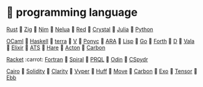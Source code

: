 # :lady_beetle: programming language
[Rust](https://github.com/rust-lang/rust) :carrot: [Zig](https://github.com/ziglang/zig) :carrot: [Nim](https://github.com/nim-lang/Nim) :carrot: [Nelua](https://github.com/edubart/nelua-lang) :carrot: [Red](https://github.com/red/red) :carrot: [Crystal](https://github.com/crystal-lang/crystal) :carrot: [Julia](https://github.com/JuliaLang/julia) :carrot: [Python](https://en.wikipedia.org/wiki/Python_(programming_language)) 

[OCaml](https://github.com/ocaml/ocaml) :carrot: [Haskell](https://en.wikipedia.org/wiki/Haskell) :carrot: [terra](https://github.com/terralang/terra) :carrot: [V](https://github.com/vlang/v) :carrot: [Ponyc](https://github.com/ponylang/ponyc) :carrot:  [ARA](https://www.adaic.org/) :carrot: [Lisp](https://common-lisp.net/) :carrot: [Go](https://go.dev/)  :carrot: [Forth](https://forth-standard.org/) :carrot: [D](https://dlang.org/) :carrot: [Vala](https://vala.dev/) :carrot: [Elixir](https://elixir-lang.org/) :carrot: [ATS](https://www.cs.bu.edu/~hwxi/atslangweb/) :carrot: [Hare](https://harelang.org/) :carrot: [Acton](https://github.com/actonlang/acton) :carrot: [Carbon](https://github.com/carbon-language/carbon-lang) 

[Racket](https://en.wikipedia.org/wiki/Racket_(programming_language)) :carrot: [Fortran](https://fortran-lang.org/) :carrot: [Spiral](https://github.com/mrakgr/The-Spiral-Language) :carrot: [PRQL](https://github.com/PRQL/prql) :carrot: [Odin](https://github.com/odin-lang/Odin) :carrot: [CSpydr](https://github.com/Spydr06/CSpydr)  

[Cairo](https://github.com/starkware-libs/cairo) :carrot: [Solidity](https://github.com/ethereum/solidity) :carrot: [Clarity](https://clarity-lang.org/) :carrot: [Vyper](https://github.com/vyperlang/vyper) :carrot: [Huff](https://github.com/huff-language/huff-rs) :carrot: [Move](https://github.com/move-language/move) :carrot: [Carbon](https://github.com/carbon-language/carbon-lang) :carrot: [Exo](https://github.com/exo-lang/exo) :carrot: [Tensor](https://github.com/gilbo/atl) :carrot: [Ebb](https://github.com/gilbo/ebb) 
